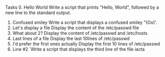 Tasks
0. Hello World
Write a script that prints "Hello, World", followed by a new line to the standard output.
1. Confused smiley
Write a script that displays a confused smiley "(Oo)'.
2. Let's display a file
Display the content of the /etc/passwd file
3. What about 2?
Display the content of /etc/passwd and /etc/hosts
4. Last lines of a file
Display the last 10lines of /etc/passwd
5. I'd prefer the first ones actually
Display the first 10 lines of /etc/passwd
6. Line #2
`Write a script that displays the third line of the file iacta

